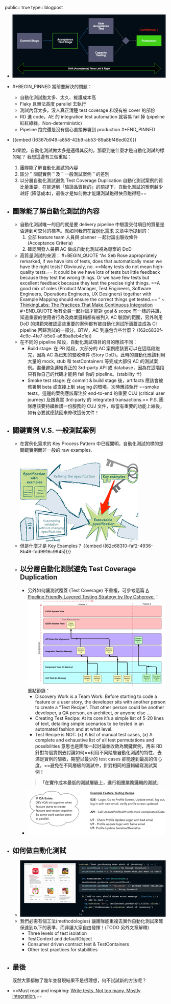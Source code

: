 public:: true
type:: blogpost

- ![image.png](../assets/image_1691992094439_0.png)
- #+BEGIN_PINNED
  當前要解決的問題：
  * 自動化測試跑太多、太久、維護成本高
  * Flaky 且無法高度 parallel 去執行
  * 測試內容太多，沒人真正清楚 test coverage 和沒有被 cover 的部份
  * RD 進 code，AE 的 integration test automation 就容易 fail 掉 (pipeline 紅紅綠綠，Non-deterministic)
  * Pipeline 跑完還是沒有信心直接佈署到 production
  #+END_PINNED
- {{embed ((6367b949-a858-42b9-ab53-89a8bf46ed02))}}
  
  如果說，自動化測試做太多是適得其反的，那麼到底什麼才是自動化測試的標的呢？ 我想這邊有三個重點：
  1. 團隊能了解自動化測試的內容
  2. 區分＂關鍵實例＂及＂一般測試案例＂的差別
  3. 以分層自動化測試避免 Test Coverage Duplication
  自動化測試案例的質比量重要，在能達到「驗證品質目的」的前提下，自動化測試的案例越少越好 (降低成本)，最後才是如何做才能讓測試跑得快且跑得穩==
- ## 團隊能了解自動化測試的內容
	- 自動化測試唯一的目的就是要 delivery pipeline 中驗證交付項目的質量是否達到可交付的標準。就如同我們在[實例化需求](((6367b951-ebca-40fa-ab91-2b2496ce105a))) 文章中所提到的：
	  1. 全部 feature team 人員與 planner 一起討論出驗收條件 (Acceptance Criteria)
	  2. 確認開發人員把 AC 做成自動化測試視為專案的 DoD
	- 高質量測試的來源：
	  #+BEGIN_QUOTE
	   “As Seb Rose appropriately remarked, if we have lots of tests, does that automatically mean we have the right tests? Obviously, no. ==Many tests do not mean high-quality tests.== It could be we have lots of tests but little feedback because they test the wrong things. Or we have few tests but excellent feedback because they test the precise right things. ==A good mix of roles (Product Manager, Test Engineers, Software Engineers, Operations Engineers, UX Designers) together with Example Mapping should ensure the correct things get tested.== ”                           ~ [ThinkingLabs: The Practices That Make Continuous Integration](https://thinkinglabs.io/articles/2022/09/28/the-practices-that-make-continuous-integration-building.html)
	  #+END_QUOTE
	  唯有全員一起討論才能對 goal & scope 有一樣的共識，知道重要的使用者行為及商業邏輯都有被列入 AC 驗證的範圍，另外利用 DoD 的規範來確認這些重要的案例都有被自動化測試所涵蓋並成為 CI pipeline 回歸測試的一部分。BTW，AC 到底包含些什麼？ ((62c6830f-4c9c-4fe7-b5e0-a68ba8eb4c1e))
	- 在不同的 pipeline 階段，自動化測試項目的目的應該不同：
	  * Build stage: 在 PR 階段，大部分的 AC 案例應該要可以在這階段跑完，因為 AC 為已知的驗收條件 (Story DoD)。此時的自動化應該利用大量的 mock, stub 和 testContainers 等完成大部份 AC 的測試案例。盡量避免連結真正的 3rd-party API 或 database，因為在這階段只有你自己的代碼才能夠 fail 你的 pipeline。(stability **↑**)
	  * Smoke test stage: 在 commit & build stage 後，artifacts 應該會被佈署到 beta 或直接上到 staging 的環境。次時應該執行 ==smoke tests，這邊的案例應該專注於 end-to-end 的重要 CUJ (critical user journey) 及跟真實 3rd-party 的 integrated transactions.==
	  P.S. 團隊應該要持續維護一份服務的 CUJ 文件，每當有重要的功能上線後，如有必要就應該回來修改這份文件！
- ## 關鍵實例 V.S. 一般測試案例
	- 在實例化需求的 Key Process Pattern 中已經闡明，自動化測試的標的是關鍵實例而非一般的 raw examples.
	  ![image_1656910755612_0.png](../assets/image_1656910755612_0_1667806786764_0.png)
	- 但是什麼才是 Key Examples？
	  {{embed ((62c68310-faf2-4936-8b46-fdd9916c9945))}}
	- ## 以分層自動化測試避免 Test Coverage Duplication
		- 另外如何讓測試覆蓋 (Test Coverage) 不重複，可參考這篇 [A Pipeline Friendly Layered Testing Strategy by Roy Osherove ](https://pipelinedriven.org/article/a-pipeline-friendly-layered-testing-strategy-amp-recipe-for-dev-and-qa)：
		  ![layered_auto_strategy.png](../assets/layered_auto_strategy_1667795986647_0.png)
		  重點節錄：
		  * Discovery Work is a Team Work:  Before starting to code a feature or a user story, the developer sits with another person to create a “Test Recipe”. That other person could be another developer, a QA person, an architect, or anyone else ...
		  * Creating Test Recipe: At its core it’s a simple list of 5-20 lines of text, detailing simple scenarios to be tested in an automated fashion and at what level.
		  * Test Recipe is NOT: (x) A list of manual test cases, (x) A complete and exhaustive list of all test permutations and possibilities
		  意思也是團隊一起討論並收斂為關鍵實例，再來 RD 針對每個實例去討論如何==利用不同階層自動化測試的特性，去滿足實例的驗收，期望以最少的 test cases 卻能達到最高的信心度。==避免在不同層級的測試中，針對相同的邏輯編寫測試案例！
		  > **「在實作成本最低的測試層級上，進行相應業務邏輯的測試」**
		- ![test_recipe.png](../assets/test_recipe_1667796565499_0.png)
- ## 如何做自動化測試
	- ![image.png](../assets/image_1691992014399_0.png)
	- 我們必需有個工法(methodologies) 讓團隊能重複去實作自動化測試來確保達到以下的表準，而非讓大家自由發揮！(TODO 另外文章解釋)
	  * Three levels of test isolation
	  * TestContext and defaultObject
	  * Consumer driven contract test & TestContainers
	  * Other test practices for stabilities
- ## 最後
  既然大家都做了幾年並發現結果不是很理想，何不試試新的方法呢？
- ==Must read and inspiring: [Write tests. Not too many. Mostly integration.](https://kentcdodds.com/blog/write-tests)==